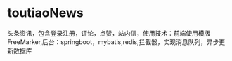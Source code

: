 # toutiaoNews
头条资讯，包含登录注册，评论，点赞，站内信，使用技术：前端使用模版FreeMarker,后台：springboot，mybatis,redis,拦截器，实现消息队列，异步更新数据库
